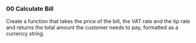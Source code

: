 ### 00 Calculate Bill

Create a function that takes the price of the bill, the VAT rate and the tip rate and returns the total amount the customer needs to pay, formatted as a currency string.
